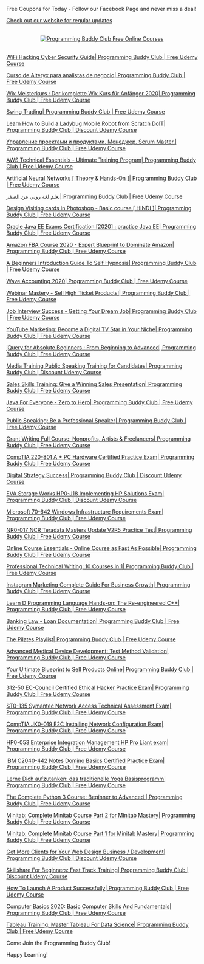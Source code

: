 Free Coupons for Today - Follow our Facebook Page and never miss a deal!

[Check out our website for regular updates][programmingbuddyclub]

<p align="center">
  <br>
  <a href="https://bit.ly/FreeOnlineCoursesGithub" target="_blank" title="Programming Buddy Club Free Online Courses">
    <img src="https://i.imgur.com/aE2TLHF.png" alt="Programming Buddy Club Free Online Courses">
  </a>
  <br>
  <br>
</p>

[WiFi Hacking Cyber Security Guide| Programming Buddy Club | Free Udemy Course](https://www.programmingbuddy.club/2020/06/wifi-hacking-cyber-security-guide.html)

[Curso de Alteryx para analistas de negocio| Programming Buddy Club | Free Udemy Course](https://www.programmingbuddy.club/2020/06/curso-de-alteryx-para-analistas-de.html)

[Wix Meisterkurs : Der komplette Wix Kurs für Anfänger 2020| Programming Buddy Club | Free Udemy Course](https://www.programmingbuddy.club/2020/06/wix-meisterkurs-der-komplette-wix-kurs.html)

[Swing Trading| Programming Buddy Club | Free Udemy Course](https://www.programmingbuddy.club/2020/06/swing-trading-programming-buddy-club.html)

[Learn How to Build a Ladybug Mobile Robot from Scratch DoIT| Programming Buddy Club | Discount Udemy Course](https://www.programmingbuddy.club/2020/06/learn-how-to-build-ladybug-mobile-robot.html)

[Управление проектами и продуктами. Менеджер. Scrum Master.| Programming Buddy Club | Free Udemy Course](https://www.programmingbuddy.club/2020/06/scrum-master-programming-buddy-club.html)

[AWS Technical Essentials - Ultimate Training Program| Programming Buddy Club | Free Udemy Course](https://www.programmingbuddy.club/2020/06/aws-technical-essentials-ultimate.html)

[Artificial Neural Networks [ Theory & Hands-On ]| Programming Buddy Club | Free Udemy Course](https://www.programmingbuddy.club/2020/06/artificial-neural-networks-theory-hands.html)

[تعلم لغة روبي من الصفر| Programming Buddy Club | Free Udemy Course](https://www.programmingbuddy.club/2020/06/programming-buddy-club-free-udemy-course_28.html)

[Design Visiting cards in Photoshop - Basic course [ HINDI ]| Programming Buddy Club | Free Udemy Course](https://www.programmingbuddy.club/2020/06/design-visiting-cards-in-photoshop.html)

[Oracle Java EE Exams Certification [2020] : practice Java EE| Programming Buddy Club | Free Udemy Course](https://www.programmingbuddy.club/2020/06/oracle-java-ee-exams-certification-2020.html)

[Amazon FBA Course 2020 - Expert Blueprint to Dominate Amazon| Programming Buddy Club | Free Udemy Course](https://www.programmingbuddy.club/2020/06/amazon-fba-course-2020-expert-blueprint.html)

[A Beginners Introduction Guide To Self Hypnosis| Programming Buddy Club | Free Udemy Course](https://www.programmingbuddy.club/2020/06/a-beginners-introduction-guide-to-self.html)

[Wave Accounting 2020| Programming Buddy Club | Free Udemy Course](https://www.programmingbuddy.club/2020/02/wave-accounting-2020-programming-buddy.html)

[Webinar Mastery - Sell High Ticket Products!| Programming Buddy Club | Free Udemy Course](https://www.programmingbuddy.club/2020/06/webinar-mastery-by-howard-lynch-sell.html)

[Job Interview Success - Getting Your Dream Job| Programming Buddy Club | Free Udemy Course](https://www.programmingbuddy.club/2020/02/job-interview-success-getting-your.html)

[YouTube Marketing: Become a Digital TV Star in Your Niche| Programming Buddy Club | Free Udemy Course](https://www.programmingbuddy.club/2020/06/youtube-marketing-become-digital-tv.html)

[jQuery for Absolute Beginners : From Beginning to Advanced| Programming Buddy Club | Free Udemy Course](https://www.programmingbuddy.club/2020/04/the-complete-jquery-course-from.html)

[Media Training Public Speaking Training for Candidates| Programming Buddy Club | Discount Udemy Course](https://www.programmingbuddy.club/2020/04/media-training-public-speaking-training.html)

[Sales Skills Training: Give a Winning Sales Presentation| Programming Buddy Club | Free Udemy Course](https://www.programmingbuddy.club/2020/04/sales-skills-training-give-winning.html)

[Java For Everyone - Zero to Hero| Programming Buddy Club | Free Udemy Course](https://www.programmingbuddy.club/2020/05/java-for-everyone-zero-to-hero.html)

[Public Speaking: Be a Professional Speaker| Programming Buddy Club | Free Udemy Course](https://www.programmingbuddy.club/2020/05/public-speaking-be-professional-speaker.html)

[Grant Writing Full Course: Nonprofits, Artists & Freelancers| Programming Buddy Club | Free Udemy Course](https://www.programmingbuddy.club/2020/04/grant-writing-full-course-nonprofits.html)

[CompTIA 220-801 A + PC Hardware Certified Practice Exam| Programming Buddy Club | Free Udemy Course](https://www.programmingbuddy.club/2020/06/comptia-220-801-pc-hardware-certified.html)

[Digital Strategy Success| Programming Buddy Club | Discount Udemy Course](https://www.programmingbuddy.club/2020/06/digital-strategy-success-programming.html)

[EVA Storage Works HP0-J18 Implementing HP Solutions Exam| Programming Buddy Club | Discount Udemy Course](https://www.programmingbuddy.club/2020/06/eva-storage-works-hp0-j18-implementing.html)

[Microsoft 70-642 Windows Infrastructure Requirements Exam| Programming Buddy Club | Free Udemy Course](https://www.programmingbuddy.club/2020/06/microsoft-70-642-windows-infrastructure.html)

[NR0-017 NCR Teradata Masters Update V2R5 Practice Test| Programming Buddy Club | Free Udemy Course](https://www.programmingbuddy.club/2020/06/nr0-017-ncr-teradata-masters-update.html)

[Online Course Essentials - Online Course as Fast As Possible| Programming Buddy Club | Free Udemy Course](https://www.programmingbuddy.club/2020/05/online-course-essentials-online-course.html)

[Professional Technical Writing: 10 Courses in 1| Programming Buddy Club | Free Udemy Course](https://www.programmingbuddy.club/2020/04/professional-technical-writing-10.html)

[Instagram Marketing Complete Guide For Business Growth| Programming Buddy Club | Free Udemy Course](https://www.programmingbuddy.club/2020/06/instagram-marketing-complete-guide-for.html)

[Learn D Programming Language Hands-on: The Re-engineered C++| Programming Buddy Club | Free Udemy Course](https://www.programmingbuddy.club/2020/06/learn-d-programming-language-hands-on.html)

[Banking Law - Loan Documentation| Programming Buddy Club | Free Udemy Course](https://www.programmingbuddy.club/2020/06/banking-law-loan-documentation.html)

[The Pilates Playlist| Programming Buddy Club | Free Udemy Course](https://www.programmingbuddy.club/2020/06/the-pilates-playlist-programming-buddy.html)

[Advanced Medical Device Development: Test Method Validation| Programming Buddy Club | Free Udemy Course](https://www.programmingbuddy.club/2020/06/advanced-medical-device-development.html)

[Your Ultimate Blueprint to Sell Products Online| Programming Buddy Club | Free Udemy Course](https://www.programmingbuddy.club/2019/12/your-ultimate-blueprint-to-sell.html)

[312-50 EC-Council Certified Ethical Hacker Practice Exam| Programming Buddy Club | Free Udemy Course](https://www.programmingbuddy.club/2020/06/312-50-ec-council-certified-ethical.html)

[ST0-135 Symantec Network Access Technical Assessment Exam| Programming Buddy Club | Free Udemy Course](https://www.programmingbuddy.club/2020/06/st0-135-symantec-network-access.html)

[CompTIA JK0-019 E2C Installing Network Configuration Exam| Programming Buddy Club | Free Udemy Course](https://www.programmingbuddy.club/2020/06/comptia-jk0-019-e2c-installing-network.html)

[HP0-053 Enterprise Integration Management HP Pro Liant exam| Programming Buddy Club | Free Udemy Course](https://www.programmingbuddy.club/2020/06/hp0-053-enterprise-integration.html)

[IBM C2040-442 Notes Domino Basics Certified Practice Exam| Programming Buddy Club | Free Udemy Course](https://www.programmingbuddy.club/2020/06/ibm-c2040-442-notes-domino-basics.html)

[Lerne Dich aufzutanken: das traditionelle Yoga Basisprogramm| Programming Buddy Club | Free Udemy Course](https://www.programmingbuddy.club/2020/06/lerne-dich-aufzutanken-das.html)

[The Complete Python 3 Course: Beginner to Advanced!| Programming Buddy Club | Free Udemy Course](https://www.programmingbuddy.club/2020/01/the-complete-python-3-course-beginner.html)

[Minitab: Complete Minitab Course Part 2 for Minitab Mastery| Programming Buddy Club | Free Udemy Course](https://www.programmingbuddy.club/2020/06/minitab-complete-minitab-course-part-2.html)

[Minitab: Complete Minitab Course Part 1 for Minitab Mastery| Programming Buddy Club | Free Udemy Course](https://www.programmingbuddy.club/2020/06/minitab-complete-minitab-course-part-1.html)

[Get More Clients for Your Web Design Business / Development| Programming Buddy Club | Discount Udemy Course](https://www.programmingbuddy.club/2020/06/get-more-clients-for-your-web-design.html)

[Skillshare For Beginners: Fast Track Training| Programming Buddy Club | Discount Udemy Course](https://www.programmingbuddy.club/2020/06/skillshare-for-beginners-fast-track.html)

[How To Launch A Product Successfully| Programming Buddy Club | Free Udemy Course](https://www.programmingbuddy.club/2020/06/how-to-launch-product-successfully.html)

[Computer Basics 2020: Basic Computer Skills And Fundamentals| Programming Buddy Club | Free Udemy Course](https://www.programmingbuddy.club/2020/06/computer-basics-2020-basic-computer.html)

[Tableau Training: Master Tableau For Data Science| Programming Buddy Club | Free Udemy Course](https://www.programmingbuddy.club/2020/06/tableau-training-master-tableau-for.html)

Come Join the Programming Buddy Club!

Happy Learning!

[programmingbuddyclub]: https://bit.ly/FreeOnlineCoursesGithub "Programming Buddy Club Free Online Courses"
